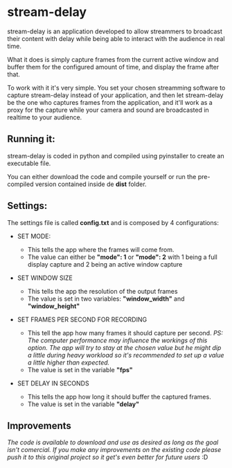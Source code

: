 # stream-delay
stream-delay is an application developed to allow streammers to broadcast their content with delay while being able to interact with the audience in real time.

What it does is simply capture frames from the current active window and buffer them for the configured amount of time, and display the frame after that.

To work with it it's very simple. You set your chosen streamming software to capture stream-delay instead of your application, and then let stream-delay be the one who captures frames from the application, and it'll work as a proxy for the capture while your camera and sound are broadcasted in realtime to your audience.

## Running it:
stream-delay is coded in python and compiled using pyinstaller to create an executable file.

You can either download the code and compile yourself or run the pre-compiled version contained inside de **dist** folder.

## Settings:
The settings file is called **config.txt** and is composed by 4 configurations:
- SET MODE: 
  - This tells the app where the frames will come from.
  - The value can either be **"mode": 1** or **"mode": 2** with 1 being a full display capture and 2 being an active window capture

- SET WINDOW SIZE
  - This tells the app the resolution of the output frames
  - The value is set in two variables: **"window_width"** and **"window_height"**

- SET FRAMES PER SECOND FOR RECORDING
  - This tell the app how many frames it should capture per second. *PS: The computer performance may influence the workings of this option. The app will try to stay at the chosen value but he might dip a little during heavy workload so it's recommended to set up a value a little higher than expected.*
  - The value is set in the variable **"fps"**

- SET DELAY IN SECONDS
  - This tells the app how long it should buffer the captured frames.
  - The value is set in the variable **"delay"**

## Improvements
*The code is available to download and use as desired as long as the goal isn't comercial. If you make any improvements on the existing code please push it to this original project so it get's even better for future users* :D
